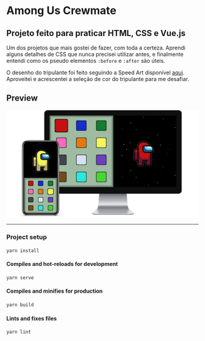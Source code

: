# Among Us Crewmate

## Projeto feito para praticar HTML, CSS e Vue.js

Um dos projetos que mais gostei de fazer, com toda a certeza. Aprendi alguns detalhes de CSS que nunca precisei utilizar antes, e finalmente entendi como os pseudo elementos ```:before``` e ```:after``` são úteis.

O desenho do tripulante foi feito seguindo a Speed Art disponível [aqui](https://youtu.be/JDI0zz2Waqw). Aproveitei e acrescentei a seleção de cor do tripulante para me desafiar.

## Preview

![Preview](./src/assets/preview.jpg)
___

### Project setup
```
yarn install
```

#### Compiles and hot-reloads for development
```
yarn serve
```

#### Compiles and minifies for production
```
yarn build
```

#### Lints and fixes files
```
yarn lint
```

